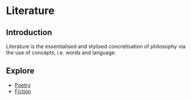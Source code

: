 # Literature
## Introduction
Literature is the essentialised and stylised concretisation of philosophy via the use of concepts, i.e. words and language.

## Explore
- [Poetry](https://pranigopu.github.io/literature/poetry)
- [Fiction](https://pranigopu.github.io/literature/fiction)
